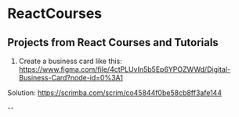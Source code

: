 # ReactCourses
Projects from React Courses and Tutorials
--

1. Create a business card like this:
https://www.figma.com/file/4ctPLUvIn5b5Ep6YPOZWWd/Digital-Business-Card?node-id=0%3A1

Solution:
https://scrimba.com/scrim/co45844f0be58cb8ff3afe144

--
